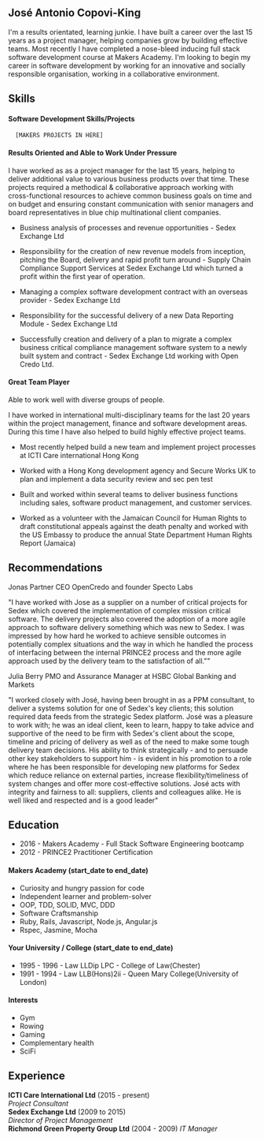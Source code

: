 ## José Antonio Copovi-King

I'm a results orientated, learning junkie. I have built a career over the last 15 years as a project manager, helping companies grow by building effective teams. Most recently I have completed a nose-bleed inducing full stack software development course at Makers Academy. I'm looking to begin my career in software development by working for an innovative and socially responsible organisation, working in a collaborative environment.


## Skills

#### Software Development Skills/Projects

      [MAKERS PROJECTS IN HERE]

#### Results Oriented and Able to Work Under Pressure

I have worked as as a project manager for the last 15 years, helping to deliver additional value to various business products over that time. These projects required a methodical & collaborative  approach working with cross-functional resources to achieve common business goals on time and on budget and ensuring constant communication with senior managers and board representatives in blue chip multinational client companies.

- Business analysis of processes and revenue opportunities - Sedex Exchange Ltd

- Responsibility for the creation of new revenue models from inception, pitching the Board, delivery and rapid profit turn around - Supply Chain Compliance Support Services at Sedex Exchange Ltd which turned a profit within the first year of operation.

- Managing a complex software development contract with an overseas provider - Sedex Exchange Ltd

- Responsibility for the successful delivery of a new Data Reporting Module - Sedex Exchange Ltd

- Successfully creation and delivery of a plan to migrate a complex business critical compliance management software system to a newly built system and contract - Sedex Exchange Ltd working with Open Credo Ltd.


#### Great Team Player

Able to work well with diverse groups of people.

I have worked in international multi-disciplinary teams for the last 20 years within the project management, finance and software development areas.  During this time I have also helped to build highly effective project teams.

- Most recently helped build a new team and implement project processes at ICTI Care international Hong Kong

- Worked with a Hong Kong development agency and Secure Works UK to plan and implement a data security review and sec pen test

- Built and worked within several teams to deliver business functions including sales, software product management, and customer services.

- Worked as a volunteer with the Jamaican Council for Human Rights to draft constitutional appeals against the death  penalty and worked with the US Embassy to produce the annual State Department Human Rights Report (Jamaica)

## Recommendations
Jonas Partner
CEO OpenCredo and founder Specto Labs

"I have worked with Jose as a supplier on a number of critical projects for Sedex which covered the implementation of complex mission critical software. The delivery projects also covered the adoption of a more agile approach to software delivery something which was new to Sedex. I was impressed by how hard he worked to achieve sensible outcomes in potentially complex situations and the way in which he handled the process of interfacing between the internal PRINCE2 process and the more agile approach used by the delivery team to the satisfaction of all.""

Julia Berry
PMO and Assurance Manager at HSBC Global Banking and Markets

"I worked closely with José, having been brought in as a PPM consultant, to deliver a systems solution for one of Sedex's key clients; this solution required data feeds from the strategic Sedex platform. José was a pleasure to work with; he was an ideal client, keen to learn, happy to take advice and supportive of the need to be firm with Sedex's client about the scope, timeline and pricing of delivery as well as of the need to make some tough delivery team decisions. His ability to think strategically - and to persuade other key stakeholders to support him - is evident in his promotion to a role where he has been responsible for developing new platforms for Sedex which reduce reliance on external parties, increase flexibility/timeliness of system changes and offer more cost-effective solutions. José acts with integrity and fairness to all: suppliers, clients and colleagues alike. He is well liked and respected and is a good leader"

## Education

- 2016  - Makers Academy - Full Stack Software Engineering bootcamp
- 2012 - PRINCE2 Practitioner Certification

#### Makers Academy (start_date to end_date)

- Curiosity and hungry passion for code
- Independent learner and problem-solver
- OOP, TDD, SOLID, MVC, DDD
- Software Craftsmanship
- Ruby, Rails, Javascript, Node.js, Angular.js
- Rspec, Jasmine, Mocha

#### Your University / College (start_date to end_date)

- 1995 - 1996 - Law LLDip LPC - College of Law(Chester)
- 1991 - 1994 - Law LLB(Hons)2ii - Queen Mary College(University of London)

#### Interests
- Gym
- Rowing
- Gaming
- Complementary health
- SciFi

## Experience

**ICTI Care International Ltd** (2015 - present)    
*Project Consultant*  
**Sedex Exchange Ltd** (2009 to 2015)   
*Director of Project Management*  
**Richmond Green Property Group Ltd** (2004 - 2009)
*IT Manager*
